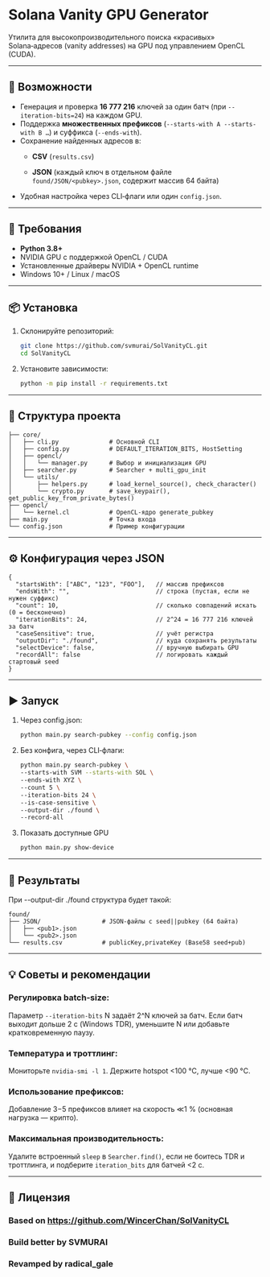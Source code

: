 # Solana Vanity GPU Generator

Утилита для высокопроизводительного поиска «красивых» Solana‑адресов (vanity addresses) на GPU под управлением OpenCL (CUDA).

---

## 🚀 Возможности

- Генерация и проверка **16 777 216** ключей за один батч (при `--iteration-bits=24`) на каждом GPU.
- Поддержка **множественных префиксов** (`--starts-with A --starts-with B …`) и суффикса (`--ends-with`).
- Сохранение найденных адресов в:
    - **CSV** (`results.csv`)

    - **JSON** (каждый ключ в отдельном файле `found/JSON/<pubkey>.json`, содержит массив 64 байта)
- Удобная настройка через CLI‑флаги или один `config.json`.

---

## 🔧 Требования

- **Python 3.8+**
- NVIDIA GPU с поддержкой OpenCL / CUDA
- Установленные драйверы NVIDIA + OpenCL runtime
- Windows 10+ / Linux / macOS

---

## 📦 Установка

1. Склонируйте репозиторий:
   ```bash
   git clone https://github.com/svmurai/SolVanityCL.git
   cd SolVanityCL
   ```

2. Установите зависимости:
   ```bash
   python -m pip install -r requirements.txt
    ```
---

## 📂 Структура проекта 
```SolVanityCL/
├── core/
│   ├── cli.py              # Основной CLI
│   ├── config.py           # DEFAULT_ITERATION_BITS, HostSetting
│   ├── opencl/
│   │   └── manager.py      # Выбор и инициализация GPU
│   ├── searcher.py         # Searcher + multi_gpu_init
│   └── utils/
│       ├── helpers.py      # load_kernel_source(), check_character()
│       └── crypto.py       # save_keypair(), get_public_key_from_private_bytes()
├── opencl/
│   └── kernel.cl           # OpenCL‑ядро generate_pubkey
├── main.py                 # Точка входа
└── config.json             # Пример конфигурации
```
---

## ⚙️ Конфигурация через JSON

```
{
  "startsWith": ["ABC", "123", "FOO"],   // массив префиксов
  "endsWith": "",                        // строка (пустая, если не нужен суффикс)
  "count": 10,                           // сколько совпадений искать (0 = бесконечно)
  "iterationBits": 24,                   // 2^24 = 16 777 216 ключей за батч
  "caseSensitive": true,                 // учёт регистра
  "outputDir": "./found",                // куда сохранять результаты
  "selectDevice": false,                 // вручную выбирать GPU
  "recordAll": false                     // логировать каждый стартовый seed
}
```
---

## ▶️ Запуск

1. Через config.json:
   ```bash
   python main.py search-pubkey --config config.json
   ```
2. Без конфига, через CLI‑флаги:
    ```bash
    python main.py search-pubkey \
    --starts-with SVM --starts-with SOL \
    --ends-with XYZ \
    --count 5 \
    --iteration-bits 24 \
    --is-case-sensitive \
    --output-dir ./found \
    --record-all
    ```
3. Показать доступные GPU
    ```bash
    python main.py show-device
   ```
---

## 📂 Результаты

При --output-dir ./found структура будет такой:

```
found/
├── JSON/                 # JSON‑файлы с seed||pubkey (64 байта)
│   ├── <pub1>.json
│   └── <pub2>.json
└── results.csv           # publicKey,privateKey (Base58 seed+pub)
```

---

## 💡 Советы и рекомендации
### Регулировка batch‑size:
Параметр ```--iteration-bits``` N задаёт 2^N ключей за батч.
Если батч выходит дольше 2 с (Windows TDR), уменьшите N или добавьте кратковременную паузу.

### Температура и троттлинг:
Мониторьте ```nvidia-smi -l 1```. Держите hotspot <100 °C, лучше <90 °C.

### Использование префиксов:
Добавление 3−5 префиксов влияет на скорость ≪1 % (основная нагрузка — крипто).

### Максимальная производительность:
Удалите встроенный ```sleep``` в ```Searcher.find()```, если не боитесь TDR и троттлинга, и подберите ```iteration_bits``` для батчей <2 с.

---

## 📝 Лицензия
### Based on https://github.com/WincerChan/SolVanityCL
### Build better by SVMURAI
### Revamped by radical_gale